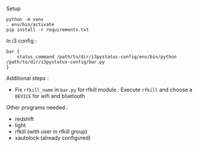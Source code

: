 Setup
```
python -m venv
. env/bin/activate
pip install -r requirements.txt
```
In i3 config :
```
bar {
    status_command /path/to/dir/i3pystatus-config/env/bin/python /path/to/dir/i3pystatus-config/bar.py
}
```
Additional steps :
* Fix `rfkill_name` in `bar.py` for rfkill module :
  Execute `rfkill` and choose a `DEVICE` for wifi and bluetooth

Other programs needed :
* redshift
* light
* rfkill (with user in rfkill group)
* xautolock (already configured)
